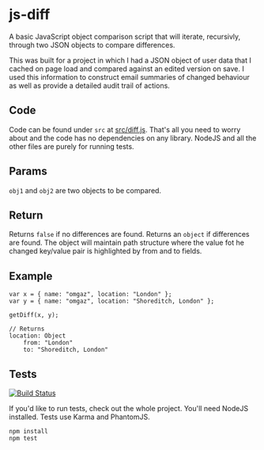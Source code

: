 js-diff
=======
A basic JavaScript object comparison script that will iterate, recursivly, through two JSON objects to compare differences.

This was built for a project in which I had a JSON object of user data that I cached on page load and compared against an edited version on save. I used this information to construct email summaries of changed behaviour as well as provide a detailed audit trail of actions.

Code
----
Code can be found under `src` at [src/diff.js](src/diff.js). That's all you need to worry about and the code has no dependencies on any library. NodeJS and all the other files are purely for running tests.

Params
------
`obj1` and `obj2` are two objects to be compared.

Return
------
Returns `false` if no differences are found.
Returns an `object` if differences are found. The object will maintain path structure where the value fot he changed key/value pair is highlighted by from and to fields.

Example
-------
	var x = { name: "omgaz", location: "London" };
	var y = { name: "omgaz", location: "Shoreditch, London" };

	getDiff(x, y);

	// Returns
	location: Object
		from: "London"
		to: "Shoreditch, London"

Tests
-----

[![Build Status](https://travis-ci.org/omgaz/js-diff.svg?branch=master)](https://travis-ci.org/omgaz/js-diff)

If you'd like to run tests, check out the whole project. You'll need NodeJS installed. Tests use Karma and PhantomJS.

	npm install
	npm test 
